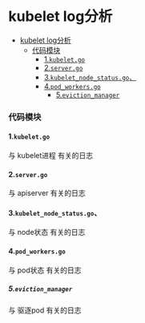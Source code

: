 # kubelet log分析

<!-- @import "[TOC]" {cmd="toc" depthFrom=1 depthTo=6 orderedList=false} -->
<!-- code_chunk_output -->

- [kubelet log分析](#kubelet-log分析)
    - [代码模块](#代码模块)
      - [1.`kubelet.go`](#1kubeletgo)
      - [2.`server.go`](#2servergo)
      - [3.`kubelet_node_status.go`、](#3kubelet_node_statusgo)
      - [4.`pod_workers.go`](#4pod_workersgo)
        - [5.`eviction_manager`](#5eviction_manager)

<!-- /code_chunk_output -->

### 代码模块

#### 1.`kubelet.go`
与 kubelet进程 有关的日志

#### 2.`server.go`
与 apiserver 有关的日志

#### 3.`kubelet_node_status.go`、
与 node状态 有关的日志

#### 4.`pod_workers.go`
与 pod状态 有关的日志

##### 5.`eviction_manager`
与 驱逐pod 有关的日志
